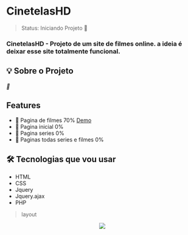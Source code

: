 # CinetelasHD



> Status: Iniciando Projeto 🚧

### CinetelasHD - Projeto de um site de filmes online. a ideia é deixar esse site totalmente funcional.

## 💡 Sobre o Projeto

##### 🏫 


## Features

+ 🚧 Pagina de filmes 70% <a href="https://joaofernandesxd.github.io/ver-filme-cinetelas/">Demo</a>
+ 🚧 Pagina inicial  0%
+ 🚧 Pagina series   0%
+ 🚧 Paginas todas series e filmes 0%



## 🛠️ Tecnologias que vou usar

+ HTML
+ CSS
+ Jquery
+ Jquery.ajax
+ PHP

> layout
<center><img src="https://user-images.githubusercontent.com/24917622/177046883-4f5ec775-e073-41a7-bbd1-120f8c3fa620.png"</img></center>
